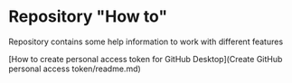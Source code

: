 # Repository "How to"
Repository contains some help information to work with different features

[How to create personal access token for GitHub Desktop](Create GitHub personal access token/readme.md)

